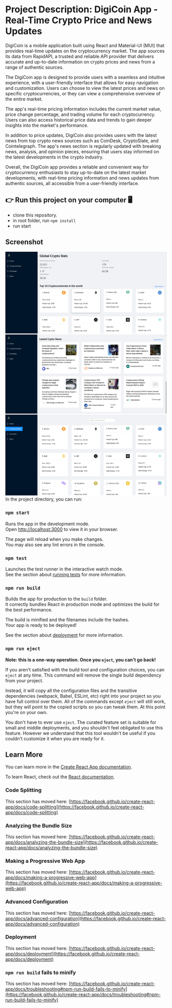 # Project Description: DigiCoin App - Real-Time Crypto Price and News Updates

DigiCoin is a mobile application built using React and Material-UI (MUI) that provides real-time updates on the cryptocurrency market. The app sources its data from RapidAPI, a trusted and reliable API provider that delivers accurate and up-to-date information on crypto prices and news from a range of authentic sources.

The DigiCoin app is designed to provide users with a seamless and intuitive experience, with a user-friendly interface that allows for easy navigation and customization. Users can choose to view the latest prices and news on specific cryptocurrencies, or they can view a comprehensive overview of the entire market.

The app's real-time pricing information includes the current market value, price change percentage, and trading volume for each cryptocurrency. Users can also access historical price data and trends to gain deeper insights into the market's performance.

In addition to price updates, DigiCoin also provides users with the latest news from top crypto news sources such as CoinDesk, CryptoSlate, and Cointelegraph. The app's news section is regularly updated with breaking news, analysis, and opinion pieces, ensuring that users stay informed on the latest developments in the crypto industry.

Overall, the DigiCoin app provides a reliable and convenient way for cryptocurrency enthusiasts to stay up-to-date on the latest market developments, with real-time pricing information and news updates from authentic sources, all accessible from a user-friendly interface.

## 👉 Run this project on your computer 🖥️
  - clone this repository.
  - in root folder, run `npm install`
  - run start


## Screenshot
![Alt text](https://github.com/iritikdev/digicoin/blob/master/public/2.PNG)
![Alt text](https://github.com/iritikdev/digicoin/blob/master/public/3.PNG)
![Alt text](https://github.com/iritikdev/digicoin/blob/master/public/4.PNG)
In the project directory, you can run:

### `npm start`

Runs the app in the development mode.\
Open [http://localhost:3000](http://localhost:3000) to view it in your browser.

The page will reload when you make changes.\
You may also see any lint errors in the console.

### `npm test`

Launches the test runner in the interactive watch mode.\
See the section about [running tests](https://facebook.github.io/create-react-app/docs/running-tests) for more information.

### `npm run build`

Builds the app for production to the `build` folder.\
It correctly bundles React in production mode and optimizes the build for the best performance.

The build is minified and the filenames include the hashes.\
Your app is ready to be deployed!

See the section about [deployment](https://facebook.github.io/create-react-app/docs/deployment) for more information.

### `npm run eject`

**Note: this is a one-way operation. Once you `eject`, you can't go back!**

If you aren't satisfied with the build tool and configuration choices, you can `eject` at any time. This command will remove the single build dependency from your project.

Instead, it will copy all the configuration files and the transitive dependencies (webpack, Babel, ESLint, etc) right into your project so you have full control over them. All of the commands except `eject` will still work, but they will point to the copied scripts so you can tweak them. At this point you're on your own.

You don't have to ever use `eject`. The curated feature set is suitable for small and middle deployments, and you shouldn't feel obligated to use this feature. However we understand that this tool wouldn't be useful if you couldn't customize it when you are ready for it.

## Learn More

You can learn more in the [Create React App documentation](https://facebook.github.io/create-react-app/docs/getting-started).

To learn React, check out the [React documentation](https://reactjs.org/).

### Code Splitting

This section has moved here: [https://facebook.github.io/create-react-app/docs/code-splitting](https://facebook.github.io/create-react-app/docs/code-splitting)

### Analyzing the Bundle Size

This section has moved here: [https://facebook.github.io/create-react-app/docs/analyzing-the-bundle-size](https://facebook.github.io/create-react-app/docs/analyzing-the-bundle-size)

### Making a Progressive Web App

This section has moved here: [https://facebook.github.io/create-react-app/docs/making-a-progressive-web-app](https://facebook.github.io/create-react-app/docs/making-a-progressive-web-app)

### Advanced Configuration

This section has moved here: [https://facebook.github.io/create-react-app/docs/advanced-configuration](https://facebook.github.io/create-react-app/docs/advanced-configuration)

### Deployment

This section has moved here: [https://facebook.github.io/create-react-app/docs/deployment](https://facebook.github.io/create-react-app/docs/deployment)

### `npm run build` fails to minify

This section has moved here: [https://facebook.github.io/create-react-app/docs/troubleshooting#npm-run-build-fails-to-minify](https://facebook.github.io/create-react-app/docs/troubleshooting#npm-run-build-fails-to-minify)
